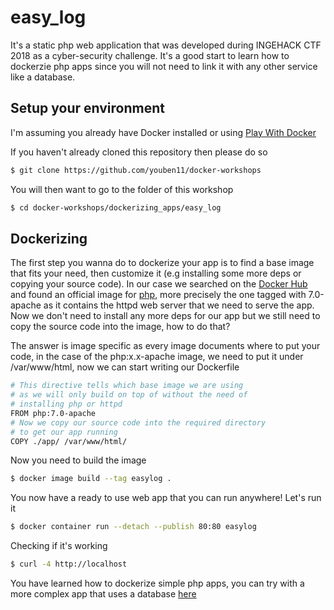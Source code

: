 # easy_log

It's a static php web application that was developed during INGEHACK CTF 2018 as a cyber-security challenge. It's a good start to learn how to dockerzie php apps since you will not need to link it with any other service like a database.

## Setup your environment

I'm assuming you already have Docker installed or using [Play With Docker](https://labs.play-with-docker.com/)

If you haven't already cloned this repository then please do so

```bash
$ git clone https://github.com/youben11/docker-workshops
```

You will then want to go to the folder of this workshop

```bash
$ cd docker-workshops/dockerizing_apps/easy_log
```

## Dockerizing

The first step you wanna do to dockerize your app is to find a base image that fits your need, then customize it (e.g installing some more deps or copying your source code). In our case we searched on the [Docker Hub](https://hub.docker.com/) and found an official image for [php](https://hub.docker.com/_/php), more precisely the one tagged with 7.0-apache as it contains the httpd web server that we need to serve the app. Now we don't need to install any more deps for our app but we still need to copy the source code into the image, how to do that?

The answer is image specific as every image documents where to put your code, in the case of the php:x.x-apache image, we need to put it under /var/www/html, now we can start writing our Dockerfile

```bash
# This directive tells which base image we are using
# as we will only build on top of without the need of
# installing php or httpd
FROM php:7.0-apache
# Now we copy our source code into the required directory
# to get our app running
COPY ./app/ /var/www/html/
```

Now you need to build the image

```bash
$ docker image build --tag easylog .
```

You now have a ready to use web app that you can run anywhere! Let's run it

```bash
$ docker container run --detach --publish 80:80 easylog
```

Checking if it's working

```bash
$ curl -4 http://localhost
```

You have learned how to dockerize simple php apps, you can try with a more complex app that uses a database [here](../hackerspaces)
